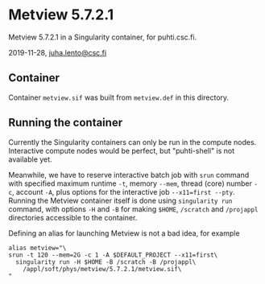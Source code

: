 # Metview 5.7.2.1

Metview 5.7.2.1 in a Singularity container, for puhti.csc.fi.

2019-11-28, juha.lento@csc.fi


## Container

Container `metview.sif` was built from `metview.def` in this
directory.


## Running the container

Currently the Singularity containers can only be run in the compute
nodes. Interactive compute nodes would be perfect, but "puhti-shell"
is not available yet.

Meanwhile, we have to reserve interactive batch job with `srun`
command with specified maximum runtime `-t`, memory `--mem`, thread
(core) number `-c`, account `-A`, plus options for the interactive job
`--x11=first --pty`. Running the Metview container itself is done
using `singularity run` command, with options `-H` and `-B` for making
`$HOME`, `/scratch` and `/projappl` directories accessible to the
container.

Defining an alias for launching Metview is not a bad idea, for example

```
alias metview="\
srun -t 120 --mem=2G -c 1 -A $DEFAULT_PROJECT --x11=first\
  singularity run -H $HOME -B /scratch -B /projappl\
    /appl/soft/phys/metview/5.7.2.1/metview.sif\
"
```
